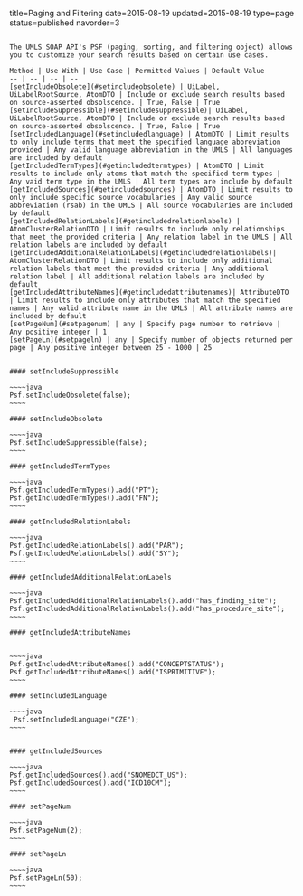 title=Paging and Filtering
date=2015-08-19
updated=2015-08-19
type=page
status=published
navorder=3
~~~~~~

The UMLS SOAP API's PSF (paging, sorting, and filtering object) allows you to customize your search results based on certain use cases.

Method | Use With | Use Case | Permitted Values | Default Value
-- | -- | -- | --
[setIncludeObsolete](#setincludeobsolete) | UiLabel, UiLabelRootSource, AtomDTO | Include or exclude search results based on source-asserted obsolscence. | True, False | True
[setIncludeSuppressible](#setincludesuppressible)| UiLabel, UiLabelRootSource, AtomDTO | Include or exclude search results based on source-asserted obsolscence. | True, False | True
[setIncludedLanguage](#setincludedlanguage) | AtomDTO | Limit results to only include terms that meet the specified language abbreviation provided | Any valid language abbreviation in the UMLS | All languages are included by default
[getIncludedTermTypes](#getincludedtermtypes) | AtomDTO | Limit results to include only atoms that match the specified term types | Any vaid term type in the UMLS | All term types are include by default
[getIncludedSources](#getincludedsources) | AtomDTO | Limit results to only include specific source vocabularies | Any valid source abbreviation (rsab) in the UMLS | All source vocabularies are included by default
[getIncludedRelationLabels](#getincludedrelationlabels) | AtomClusterRelationDTO | Limit results to include only relationships that meet the provided criteria | Any relation label in the UMLS | All relation labels are included by default
[getIncludedAdditionalRelationLabels](#getincludedrelationlabels)| AtomClusterRelationDTO | Limit results to include only additional relation labels that meet the provided criteria | Any additional relation label | All additional relation labels are included by default
[getIncludedAttributeNames](#getincludedattributenames)| AttributeDTO | Limit results to include only attributes that match the specified names | Any valid attribute name in the UMLS | All attribute names are included by default
[setPageNum](#setpagenum) | any | Specify page number to retrieve | Any positive integer | 1
[setPageLn](#setpageln) | any | Specify number of objects returned per page | Any positive integer between 25 - 1000 | 25


#### setIncludeSuppressible

~~~~java
Psf.setIncludeObsolete(false);
~~~~

#### setIncludeObsolete

~~~~java
Psf.setIncludeSuppressible(false);
~~~~

#### getIncludedTermTypes

~~~~java
Psf.getIncludedTermTypes().add("PT");
Psf.getIncludedTermTypes().add("FN");
~~~~

#### getIncludedRelationLabels

~~~~java
Psf.getIncludedRelationLabels().add("PAR");
Psf.getIncludedRelationLabels().add("SY");
~~~~

#### getIncludedAdditionalRelationLabels

~~~~java
Psf.getIncludedAdditionalRelationLabels().add("has_finding_site");
Psf.getIncludedAdditionalRelationLabels().add("has_procedure_site");
~~~~

#### getIncludedAttributeNames


~~~~java
Psf.getIncludedAttributeNames().add("CONCEPTSTATUS");
Psf.getIncludedAttributeNames().add("ISPRIMITIVE");
~~~~

#### setIncludedLanguage

~~~~java
 Psf.setIncludedLanguage("CZE");
~~~~


#### getIncludedSources

~~~~java
Psf.getIncludedSources().add("SNOMEDCT_US");
Psf.getIncludedSources().add("ICD10CM");
~~~~

#### setPageNum

~~~~java
Psf.setPageNum(2);
~~~~

#### setPageLn

~~~~java
Psf.setPageLn(50);
~~~~





